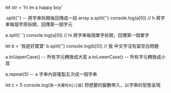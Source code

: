 let str = 'hi im a happy boy'


.split('')  --  將字串拆開後回傳成一段 array
a.split('')
console.log(a[0])     // h
將字串每個字原拆開，回傳第一個字元

a.split(' ')
console.log(a[0])     // hi
將字串每個單字拆開，回傳第一個單字

let b = '我是好寶寶'
b.split('')
console.log(b[0])     // 我
中文字沒有留空白問題

a.toUpperCase()  --  所有字元轉換成大寫
a.toLowerCase()  --  所有字元轉換成小寫

a.repeat(5)  --  a 字串內容複製五次成一個字串

let c = 5
console.log(`我一天要吃${c}餐`)
把想要的變數帶入，以字串的型態呈現